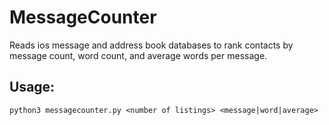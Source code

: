 MessageCounter
==============

Reads ios message and address book databases to rank contacts by message count, word count, and average words per message.

Usage:
------

```python3 messagecounter.py <number of listings> <message|word|average>```

